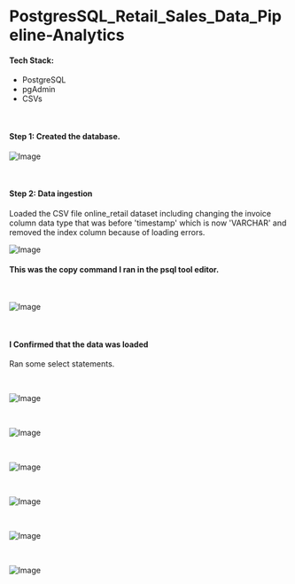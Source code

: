 # PostgresSQL_Retail_Sales_Data_Pipeline-Analytics

#### Tech Stack:
  - PostgreSQL
  - pgAdmin
  - CSVs


<br> 


#### Step 1: Created the database. 

![Image](https://github.com/user-attachments/assets/7b33b3f7-546c-412b-8fe6-3778512122d5)



<br>



#### Step 2: Data ingestion 
Loaded the CSV file online_retail dataset including changing the invoice column data type that was before 'timestamp' which is now 'VARCHAR' and removed the index column because of loading errors. 


![Image](https://github.com/user-attachments/assets/484b70d5-10f0-4155-91d8-d0c831efec42)



#### This was the copy command I ran in the psql tool editor.

<br> 

![Image](https://github.com/user-attachments/assets/04949748-5b35-416c-a76e-7219e1e506f7)


<br> 



#### I Confirmed that the data was loaded
Ran some select statements.  


<br> 


![Image](https://github.com/user-attachments/assets/7e4fd6ee-b6aa-4248-b6de-8ccbed1f730d)


<br> 


![Image](https://github.com/user-attachments/assets/b46f6d03-9474-4f55-b515-c86eac05b9a5)


<br> 

![Image](https://github.com/user-attachments/assets/2d683bf9-0f36-4ea5-8087-8afe30fec13a)


<br> 


![Image](https://github.com/user-attachments/assets/f991b9a9-aa08-4046-8e30-16e1f4d2ccf3)


<br>


![Image](https://github.com/user-attachments/assets/52405893-47ca-414c-afa3-a66869056cf6)


<br> 


![Image](https://github.com/user-attachments/assets/3dab6a52-5cda-4353-ab97-020ea286b121)

